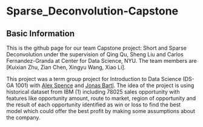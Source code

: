 # Sparse_Deconvolution-Capstone

## Basic Information
This is the github page for our team Capstone project: Short and Sparse Deconvolution under the supervision of Qing Qu, Sheng Liu and Carlos Fernandez-Granda at Center for Data Science, NYU. The team members are \[Kuixian Zhu, Zian Chen, Xingyu Wang, Xiao Li\].


This project was a term group project for Introduction to Data Science (DS-GA 1001) with [Alex Spence](https://github.com/aspen8400) and [Jonas Bartl](https://github.com/jonasbartl/). The idea of the project is using historical dataset from IBM (1) including 78025 sales opportunity with features like opportunity amount, route to market, region of opportunity and the result of each opportunity identified as win or loss to find the best model which could offer the best profit by making some assumptions about the company.
